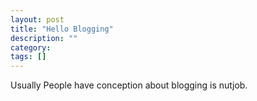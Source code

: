 ```yaml
---
layout: post
title: "Hello Blogging"
description: ""
category: 
tags: []
---
```


Usually People have conception about blogging is nutjob.
